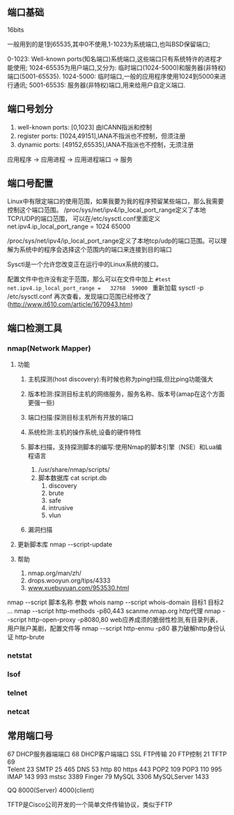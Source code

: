 ## 端口基础
16bits

一般用到的是1到65535,其中0不使用,1-1023为系统端口,也叫BSD保留端口;

0-1023: Well-known ports(知名端口)系统端口,这些端口只有系统特许的进程才能使用;
1024-65535为用户端口,又分为: 临时端口(1024-5000)和服务器(非特权)端口(5001-65535).
    1024-5000: 临时端口,一般的应用程序使用1024到5000来进行通讯;
    5001-65535: 服务器(非特权)端口,用来给用户自定义端口.

## 端口号划分
1. well-known ports: [0,1023] 由ICANN指派和控制
1. register ports: [1024,49151],IANA不指派也不控制，但须注册
1. dynamic ports: [49152,65535],IANA不指派也不控制，无须注册

应用程序 →  应用进程 →  应用进程端口 → 服务

## 端口号配置
Linux中有限定端口的使用范围，如果我要为我的程序预留某些端口，那么我需要控制这个端口范围。
    /proc/sys/net/ipv4/ip_local_port_range定义了本地TCP/UDP的端口范围，
    可以在/etc/sysctl.conf里面定义net.ipv4.ip_local_port_range = 1024 65000

/proc/sys/net/ipv4/ip_local_port_range定义了本地tcp/udp的端口范围。可以理解为系统中的程序会选择这个范围内的端口来连接到目的端口

Sysctl是一个允许您改变正在运行中的Linux系统的接口。

配置文件中也许没有定于范围，那么可以在文件中加上
    ```
    #test 
    net.ipv4.ip_local_port_range =  
    32768 
    59000 
    ```
重新加载
    sysctl -p /etc/sysctl.conf 
再次查看，发现端口范围已经修改了
(http://www.it610.com/article/1670943.htm)


## 端口检测工具
### nmap(Network Mapper)
1. 功能
    1. 主机探测(host discovery):有时候也称为ping扫描,但比ping功能强大
    1. 版本检测:探测目标主机的网络服务，服务名称、版本号(amap在这个方面更强一些)
    1. 端口扫描:探测目标主机所有开放的端口
    1. 系统检测:主机的操作系统,设备的硬件特性
    1. 脚本扫描，支持探测脚本的编写:使用Nmap的脚本引擎（NSE）和Lua编程语言
        1. /usr/share/nmap/scripts/
        1. 脚本数据库 cat script.db
            1. discovery
            1. brute
            1. safe
            1. intrusive
            1. vlun
        
    1. 漏洞扫描

1. 更新脚本库
nmap --script-update

1. 帮助
    1. nmap.org/man/zh/
    1. drops.wooyun.org/tips/4333
    1. www.xuebuyuan.com/953530.html

nmap --script 脚本名称 参数
    whois
        namp --script whois-domain 目标1 目标2 ...
    nmap --script http-methods -p80,443 scanme.nmap.org
    http代理
        nmap --script http-open-proxy -p8080,80 <target>
    web应养成须的脆弱性检测,有目录列表，用户账户美剧，配置文件等
        nmap --script http-enmu -p80 <target>
    暴力破解http身份认证
        http-brute

### netstat
### lsof
### telnet
### netcat




## 常用端口号
67 DHCP服务器端端口
68 DHCP客户端端口
                    SSL
FTP传输     20 
FTP控制     21
TFTP        69  
Telent      23
SMTP        25          465
DNS         53
http        80
https       443
POP2        109
POP3        110         995
IMAP        143         993
mstsc       3389
Finger      79
MySQL       3306
MySQLServer 1433

QQ  8000(Server)  4000(client)

TFTP是Cisco公司开发的一个简单文件传输协议，类似于FTP
